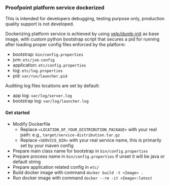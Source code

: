 ### Proofpoint platform service dockerized 

This is intended for developers debugging, testing purpose only, production quality support is not developed.

Dockerizing platform service is achieved by using [yelp/dumb-init](https://github.com/Yelp/dumb-init) as base image, with custom python bootstrap script that secures a pid for running after loading proper config files enforced by the platform:
- bootstrap: `bin/config.properties`
- jvm: `etc/jvm.config`
- application: `etc/config.properties`
- log: `etc/log.properties` 
- pid: `var/run/launcher.pid`

Auditing log files locations are set by default:
- app log: `var/log/server.log`
- bootstrap log: `var/log/launcher.log`


#### Get started
- Modify Dockerfile
    - Replace `<LOCATION_OF_YOUR_DISTRIBUTION_PACKAGE>` with your real path: e.g., `target/service-distribution.tar.gz`
    - Replace `<SERVICE_DIR>` with your real service name, this is primarily set by your maven config
- Prepare main class name for bootstrap in `bin/config.properties`
- Prepare process name in `bin/config.properties` if unset it will be java or default string
- Prepare application related config in `etc/`
- Build docker image with command `docker build -t <Image> .`
- Run docker image with command `docker --rm -it <Image>:latest`


